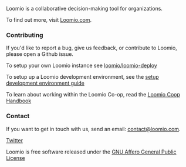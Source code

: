 Loomio is a collaborative decision-making tool for organizations.

To find out more, visit [Loomio.com](https://www.loomio.com).

### Contributing

If you'd like to report a bug, give us feedback, or contribute to Loomio, please open a Github issue.

To setup your own Loomio instance see [loomio/loomio-deploy](https://github.com/loomio/loomio-deploy)

To setup up a Loomio development environment, see the [setup development environment guide](DEVSETUP.md)

To learn about working within the Loomio Co-op, read the [Loomio Coop Handbook](https://github.com/loomio/loomio-coop-handbook)

### Contact

If you want to get in touch with us, send an email: [contact@loomio.com](mailto:contact@loomio.com).

[Twitter](https://twitter.com/Loomio)

Loomio is free software released under the [GNU Affero General Public License](LICENSE.txt)
